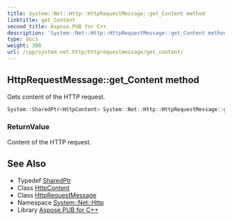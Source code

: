 ```yaml
---
title: System::Net::Http::HttpRequestMessage::get_Content method
linktitle: get_Content
second_title: Aspose.PUB for C++
description: 'System::Net::Http::HttpRequestMessage::get_Content method. Gets content of the HTTP request in C++.'
type: docs
weight: 300
url: /cpp/system.net.http/httprequestmessage/get_content/
---
```

## HttpRequestMessage::get_Content method


Gets content of the HTTP request.

```cpp
System::SharedPtr<HttpContent> System::Net::Http::HttpRequestMessage::get_Content()
```


### ReturnValue

Content of the HTTP request.

## See Also

* Typedef [SharedPtr](../../../system/sharedptr/)
* Class [HttpContent](../../httpcontent/)
* Class [HttpRequestMessage](../)
* Namespace [System::Net::Http](../../)
* Library [Aspose.PUB for C++](../../../)
